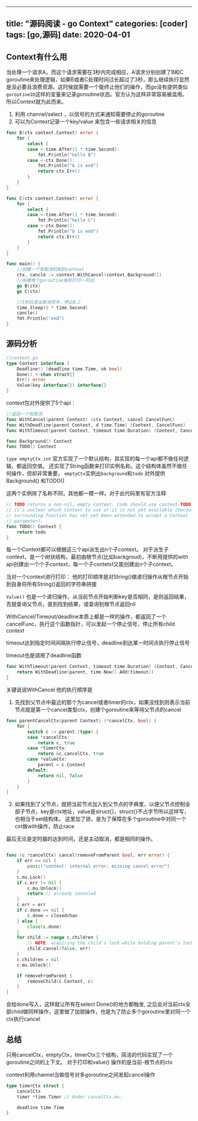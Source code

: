 
---
title: "源码阅读 - go Context"
categories: [coder]
tags: [go,源码]
date: 2020-04-01
---

## Context有什么用
当处理一个请求A，而这个请求需要在3秒内完成相应，A请求分别创建了B和C goroutine来处理逻辑，如果B或者C处理时间过长超过了3秒，那么继续执行显然是没必要且浪费资源。这时候就需要一个能终止他们的操作，而go没有提供类似 `goroutineID`这样的变量来记录goroutine状态。官方认为这样非常容易被滥用。所以Context就为此而来。

1. 利用 channel/select ，以信号的方式来通知需要停止的goroutine
2. 可以为Context记录一个key/value 来包含一些请求相关的信息

``` go
func B(ctx context.Context) error {
	for {
		select {
		case <-time.After(1 * time.Second):
			fmt.Println("hello B")
		case <-ctx.Done():
			fmt.Println("b is end")
			return ctx.Err()
		}
	}
}

func C(ctx context.Context) error {
	for {
		select {
		case <-time.After(1 * time.Second):
			fmt.Println("hello C")
		case <-ctx.Done():
			fmt.Println("b is end")
			return ctx.Err()
		}
	}
}

func main() {
	//创建一个有取消机制的context
	ctx, cancle := context.WithCancel(context.Background())
	//创建两个goroutine每秒打印一句话
	go B(ctx)
	go C(ctx)

	//5秒后发出取消信号，停止B,C
	time.Sleep(5 * time.Second)
	cancle()
	fmt.Println("end")
}

```

## 源码分析
```go
//context.go
type Context interface {
	Deadline() (deadline time.Time, ok bool)
	Done() <-chan struct{}
	Err() error
	Value(key interface{}) interface{}
}
```

context包对外提供了5个api：
```go
//返回一个有取消
func WithCancel(parent Context) (ctx Context, cancel CancelFunc)
func WithDeadline(parent Context, d time.Time) (Context, CancelFunc)
func WithTimeout(parent Context, timeout time.Duration) (Context, CancelFunc)

func Background() Context
func TODO() Context
```

`type emptyCtx int`
官方实现了一个默认结构，其实现的每一个api都不做任何逻辑，都返回空值。
还实现了String函数来打印实例名称。这个结构体虽然不做任何操作，但却非常重要，
`emptyCtx`实例出`background`和`todo` 对外提供Background() 和TODO()

这两个实例除了名称不同，其他都一模一样。对于此代码里有官方注释

```go
// TODO returns a non-nil, empty Context. Code should use context.TODO when
// it's unclear which Context to use or it is not yet available (because the
// surrounding function has not yet been extended to accept a Context
// parameter).
func TODO() Context {
	return todo
}
```

每一个Context都可以根据这三个api派生出n个子context。
对于派生子context，是一个树状结构，最初由根节点(比如backgroud)，不断用提供的with api创建出一个个子context，每一个子contetxt又能创建出n个子context。

当对一个context进行打印：
他的打印顺序是对String()做递归操作从根节点开始到自身将所有String()返回的字符串拼接

`Value()`
也是一个递归操作，从当前节点开始判断key是否相同，是则返回结果，否就查询父节点，直到找到结果，或查询到根节点返回nil

WithCancel/Timeout/deadline本质上都是一样的操作，都返回了一个cancelFunc，执行这个函数指针，可以发起一个停止信号，停止所有child context

timeout达到指定时间间隔执行停止信号，deadline到达某一时间点执行停止信号

timeout也是调用了deadline函数
```go
func WithTimeout(parent Context, timeout time.Duration) (Context, CancelFunc) {
	return WithDeadline(parent, time.Now().Add(timeout))
}
```

关键说说WithCancel
他的执行顺序是

1. 先找到父节点中最近的那个为cancel或者timer的ctx，如果没找到则表示当前节点就是第一个cancel类型ctx，创建个goroutine来等待父节点的cancel

```go
func parentCancelCtx(parent Context) (*cancelCtx, bool) {
	for {
		switch c := parent.(type) {
		case *cancelCtx:
			return c, true
		case *timerCtx:
			return &c.cancelCtx, true
		case *valueCtx:
			parent = c.Context
		default:
			return nil, false
		}
	}
}
```

2. 如果找到了父节点，就把当前节点加入到父节点的字典里，以便父节点控制全部子节点，key是ctx地址，value是struct{}，struct{}不占字节所以这样写，也相当于set结构体。
这里加了锁，是为了保障在多个goroutine中对同一个cxt做with操作，防止race

最后无论是定时器的达到时间，还是主动取消，都是相同的操作。
```go

func (c *cancelCtx) cancel(removeFromParent bool, err error) {
	if err == nil {
		panic("context: internal error: missing cancel error")
	}
	c.mu.Lock()
	if c.err != nil {
		c.mu.Unlock()
		return // already canceled
	}
	c.err = err
	if c.done == nil {
		c.done = closedchan
	} else {
		close(c.done)
	}
	for child := range c.children {
		// NOTE: acquiring the child's lock while holding parent's lock.
		child.cancel(false, err)
	}
	c.children = nil
	c.mu.Unlock()

	if removeFromParent {
		removeChild(c.Context, c)
	}
}
```
会给done写入，这样就让所有在select Done()的地方都触发,
之后会对当前ctx全部child做同样操作，这里做了加锁操作，也是为了防止多个goroutine里对同一个ctx执行cancel

## 总结
只用cancelCtx，emptyCtx，timerCtx三个结构，简洁的代码实现了一个 goroutine之间的上下文。
对于打印和value() 操作的是当前-根节点的ctx

context利用channel当做信号对多goroutine之间发起cancel操作

```go
type timerCtx struct {
	cancelCtx
	timer *time.Timer // Under cancelCtx.mu.

	deadline time.Time
}
```